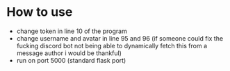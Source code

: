 # How to use
- change token in line 10 of the program
- change username and avatar in line 95 and 96 (if someone could fix the fucking discord bot not being able to dynamically fetch this from a message author i would be thankful)
- run on port 5000 (standard flask port)
